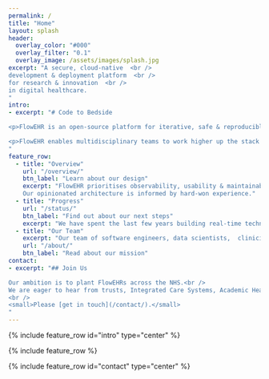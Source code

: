 ```yaml
---
permalink: /
title: "Home"
layout: splash
header:
  overlay_color: "#000"
  overlay_filter: "0.1"
  overlay_image: /assets/images/splash.jpg
excerpt: "A secure, cloud-native  <br />
development & deployment platform  <br />
for research & innovation  <br />
in digital healthcare.
"
intro:
- excerpt: "# Code to Bedside  

<p>FlowEHR is an open-source platform for iterative, safe & reproducible development & deployment of data science solutions inside the NHS.</p>

<p>FlowEHR enables multidisciplinary teams to work higher up the stack and focus on improving patient outcomes and health system efficiency.</p>
"
feature_row:
  - title: "Overview"
    url: "/overview/"
    btn_label: "Learn about our design"
    excerpt: "FlowEHR prioritises observability, usability & maintainability and is aligned with the [Five Safes](https://en.wikipedia.org/wiki/Five_safes){:target='_blank'}. 
    Our opinionated architecture is informed by hard-won experience."
  - title: "Progress"
    url: "/status/"
    btn_label: "Find out about our next steps"
    excerpt: "We have spent the last few years building real-time technology & data infrastructure for research & innovation in a hospital setting."
  - title: "Our Team"
    excerpt: "Our team of software engineers, data scientists,  clinicians, academic researchers and operational staff is based in London at one of the busiest NHS trusts in the UK."
    url: "/about/"
    btn_label: "Read about our mission"
contact:
- excerpt: "## Join Us

Our ambition is to plant FlowEHRs across the NHS.<br /> 
We are eager to hear from trusts, Integrated Care Systems, Academic Health Science Networks or other NHS organisations who want to unlock the transformative power of their data.  
<br />
<small>Please [get in touch](/contact/).</small>
"
---
```


{% include feature_row id="intro" type="center" %}

{% include feature_row %}

{% include feature_row id="contact" type="center" %}